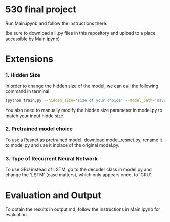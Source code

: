 # 530 final project

Run Main.ipynb and follow the instructions there.

(be sure to download all .py files in this repository and upload to a place accessible by Main.ipynb)


# Extensions

### 1. Hidden Size
In order to change the hidden size of the model, we can call the following command in terminal 
```sh
!python train.py --hidden_size='size of your choice' --model_path='saved_models'
```
You also need to manually modify the hidden size parameter in model.py to match your input hidde size.

### 2. Pretrained model choice
To use a Resnet as pretrained model, download model_resnet.py, rename it to model.py and use it inplace of the original model.py.

### 3. Type of Recurrent Neural Network
To use GRU instead of LSTM, go to the decoder class in model.py and change the 'LSTM' (case matters), which only appears once, to 'GRU'.

# Evaluation and Output

To obtain the results in output.md, follow the instructions in Main.ipynb for evaluation.
